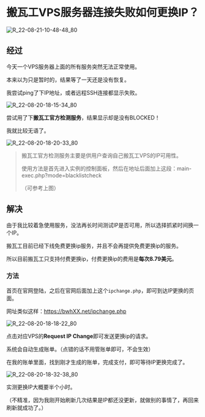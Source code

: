 # 搬瓦工VPS服务器连接失败如何更换IP？

![R_22-08-21-10-48-48_80](https://pic.shejibiji.com/i/2022/08/21/63019d1a8836e.jpg)

## 经过

今天一个VPS服务器上面的所有服务突然无法正常使用。

本来以为只是暂时的，结果等了一天还是没有恢复。

我尝试ping了下IP地址，或者远程SSH连接都显示失败。

![R_22-08-20-18-15-34_80](https://pic.shejibiji.com/i/2022/08/20/6300b44b9eb14.jpg)

尝试用了下**搬瓦工官方检测服务**，结果显示却是没有BLOCKED！

我就比较无语了。

![R_22-08-20-18-20-33_80](https://pic.shejibiji.com/i/2022/08/20/6300b579e5a0e.jpg)

> 搬瓦工官方检测服务主要是供用户查询自己搬瓦工VPS的IP可用性。
>
> 使用方法是首先进入实例的控制面板，然后在地址后面加上这段：main-exec.php?mode=blacklistcheck
>
> （可参考上图）

## 解决

由于我比较着急使用服务，没法再长时间测试IP是否可用，所以选择抓紧时间换一个IP。

搬瓦工目前已经下线免费更换ip服务，并且不会再提供免费更换ip的服务。

所以目前搬瓦工只支持付费更换ip，付费更换ip的费用是**每次8.79美元**。

### 方法

首页在官网登陆，之后在官网后面加上这个`ipchange.php`，即可到达IP更换的页面。

网址类似这样：https://bwhXX.net/ipchange.php

![R_22-08-20-18-18-22_80](https://pic.shejibiji.com/i/2022/08/20/6300b4f5a6f90.jpg)

点击对应VPS的**Request IP Change**即可发送更换ip的请求。

系统会自动生成账单。（点错的话不用管账单即可，不会生效）

在我的账单里面，找到刚才生成的账单，完成支付，即可等待IP更换完成了。

![R_22-08-20-18-32-38_80](https://pic.shejibiji.com/i/2022/08/20/6300b84e684d7.jpg)

实测更换IP大概要半个小时。

（不精准，因为我刚开始刷新几次结果是IP都还没更新，就做别的事情了，再回来刷新就成功了。）